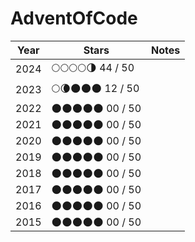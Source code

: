 
# AdventOfCode

| **Year** | **Stars** | **Notes** |
|---|---|---|
| 2024 | 🌕🌕🌕🌕🌗 44 / 50 |  |
| 2023 | 🌕🌘🌑🌑🌑 12 / 50 |  |
| 2022 | 🌑🌑🌑🌑🌑 00 / 50 |  |
| 2021 | 🌑🌑🌑🌑🌑 00 / 50 |  |
| 2020 | 🌑🌑🌑🌑🌑 00 / 50 |  |
| 2019 | 🌑🌑🌑🌑🌑 00 / 50 |  |
| 2018 | 🌑🌑🌑🌑🌑 00 / 50 |  |
| 2017 | 🌑🌑🌑🌑🌑 00 / 50 |  |
| 2016 | 🌑🌑🌑🌑🌑 00 / 50 |  |
| 2015 | 🌑🌑🌑🌑🌑 00 / 50 |  |
